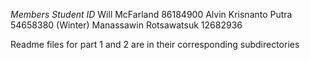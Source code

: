 *Members*   			 	        *Student ID*
Will McFarland   		 	          86184900
Alvin Krisnanto Putra   	 	    54658380
(Winter) Manassawin Rotsawatsuk	12682936

Readme files for part 1 and 2 are in their corresponding subdirectories
